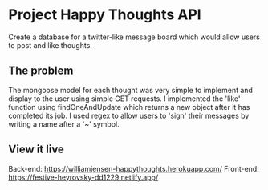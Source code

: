 # Project Happy Thoughts API

Create a database for a twitter-like message board which would allow users to post and like thoughts.

## The problem

The mongoose model for each thought was very simple to implement and display to the user using simple GET requests.
I implemented the 'like' function using findOneAndUpdate which returns a new object after it has completed its job.
I used regex to allow users to 'sign' their messages by writing a name after a '~' symbol. 

## View it live


Back-end: https://williamjensen-happythoughts.herokuapp.com/
Front-end: https://festive-heyrovsky-dd1229.netlify.app/